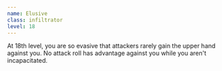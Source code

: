 ```yaml
---
name: Elusive
class: infiltrator
level: 18
---
```

At 18th level, you are so evasive that attackers rarely gain the upper hand against you. No attack roll has advantage against you while
you aren't incapacitated.
